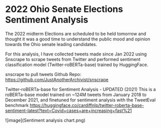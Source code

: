 # 2022 Ohio Senate Elections Sentiment Analysis

The 2022 midterm Elections are scheduled to be held tomorrow and thought it was a good time to understand the public mood and opinion towards the Ohio senate leading candidates. 

For this analysis, I have collected tweets made since Jan 2022 using Snscrape to scrape tweets from Twitter and performed sentiment classification model (Twitter-roBERTa-base) trained by HuggingFace.

snscrape to pull tweets
Github Repo: https://github.com/JustAnotherArchivist/snscrape

Twitter-roBERTa-base for Sentiment Analysis - UPDATED (2021)
This is a roBERTa-base model trained on ~124M tweets from January 2018 to December 2021, and finetuned for sentiment analysis with the TweetEval benchmark
https://huggingface.co/cardiffnlp/twitter-roberta-base-sentiment-latest?text=Covid+cases+are+increasing+fast%21


![image](Sentiment analysis chart.png)
